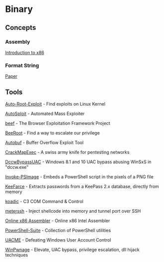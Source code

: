 # Binary

## Concepts

### Assembly

[Introduction to x86](https://gitlab.com/mcmfb/intro_x86-64)

### Format String

[Paper](https://trailofbits.github.io/ctf/exploits/references/formatstring-1.2.pdf)

## Tools

[Auto-Root-Exploit](https://github.com/nilotpalbiswas/Auto-Root-Exploit/) - Find exploits on Linux Kernel

[AutoSploit](https://github.com/NullArray/AutoSploit) - Automated Mass Exploiter

[beef](https://github.com/beefproject/beef) - The Browser Exploitation Framework Project

[BeeRoot](https://github.com/AlessandroZ/BeRoot) - Find a way to escalate our privilege

[Autobuf](https://bitbucket.org/berserkguard/autobuf) - Buffer Overflow Exploit Tool

[CrackMapExec](https://github.com/byt3bl33d3r/CrackMapExec) - A swiss army knife for pentesting networks

[DccwBypassUAC](https://github.com/L3cr0f/DccwBypassUAC) - Windows 8.1 and 10 UAC bypass abusing WinSxS in "dccw.exe"

[Invoke-PSImage](https://github.com/peewpw/Invoke-PSImage) - Embeds a PowerShell script in the pixels of a PNG file

[KeeFarce](https://github.com/denandz/KeeFarce) - Extracts passwords from a KeePass 2.x database, directly from memory

[koadic](https://github.com/zerosum0x0/koadic) - C3 COM Command & Control

[meterssh](https://github.com/trustedsec/meterssh) - Inject shellcode into memory and tunnel port over SSH

[Online x86 Assembler](https://defuse.ca/online-x86-assembler.htm) - Online x86 Intel Assembler

[PowerShell-Suite](https://github.com/FuzzySecurity/PowerShell-Suite) - Collection of PowerShell utilities

[UACME](https://github.com/hfiref0x/UACME) - Defeating Windows User Account Control

[WinPwnage](https://github.com/rootm0s/WinPwnage) - Elevate, UAC bypass, privilege escalation, dll hijack techniques
